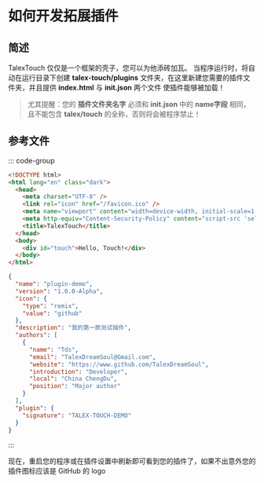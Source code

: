 # 如何开发拓展插件

## 简述

TalexTouch 仅仅是一个框架的壳子，您可以为他添砖加瓦。 当程序运行时，将自动在运行目录下创建 **talex-touch/plugins** 文件夹，在这里新建您需要的插件文件夹，并且提供 **index.html** 与 **init.json** 两个文件 使插件能够被加载！

> 尤其提醒：您的 **插件文件夹名字** 必须和 **init.json** 中的 **name字段** 相同，且不能包含 **talex/touch** 的全称，否则将会被程序禁止！

## 参考文件

::: code-group

``` html [index.html]
<!DOCTYPE html>
<html lang="en" class="dark">
  <head>
    <meta charset="UTF-8" />
    <link rel="icon" href="/favicon.ico" />
    <meta name="viewport" content="width=device-width, initial-scale=1.0" />
    <meta http-equiv="Content-Security-Policy" content="script-src 'self' 'unsafe-inline';" />
    <title>TalexTouch</title>
  </head>
  <body>
    <div id="touch">Hello, Touch!</div>
  </body>
</html>
```


``` JSON [init.json]
{
  "name": "plugin-demo",
  "version": "1.0.0-Alpha",
  "icon": {
    "type": "remix",
    "value": "github"
  },
  "description": "我的第一款测试插件",
  "authors": [
    {
      "name": "Tds",
      "email": "TalexDreamSoul@Gmail.com",
      "website": "https://www.github.com/TalexDreamSoul",
      "introduction": "Developer",
      "local": "China ChengDu",
      "position": "Major author"
    }
  ],
  "plugin": {
    "signature": "TALEX-TOUCH-DEMO"
  }
}
```

:::

现在，重启您的程序或在插件设置中刷新即可看到您的插件了，如果不出意外您的插件图标应该是 GitHub 的 logo